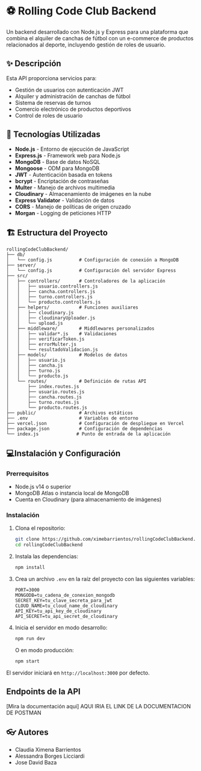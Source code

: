 # ⚽ Rolling Code Club Backend

Un backend desarrollado con Node.js y Express para una plataforma que combina el alquiler de canchas de fútbol con un e-commerce de productos relacionados al deporte, incluyendo gestión de roles de usuario.


## ✨ Descripción
Esta API proporciona servicios para:
- Gestión de usuarios con autenticación JWT
- Alquiler y administración de canchas de fútbol
- Sistema de reservas de turnos
- Comercio electrónico de productos deportivos
- Control de roles de usuario

## 🚀 Tecnologías Utilizadas
- **Node.js** - Entorno de ejecución de JavaScript
- **Express.js** - Framework web para Node.js
- **MongoDB** - Base de datos NoSQL
- **Mongoose** - ODM para MongoDB
- **JWT** - Autenticación basada en tokens
- **bcrypt** - Encriptación de contraseñas
- **Multer** - Manejo de archivos multimedia
- **Cloudinary** - Almacenamiento de imágenes en la nube
- **Express Validator** - Validación de datos
- **CORS** - Manejo de políticas de origen cruzado
- **Morgan** - Logging de peticiones HTTP

## 🏗️ Estructura del Proyecto
```
rollingCodeClubBackend/
├── db/
│   └── config.js          # Configuración de conexión a MongoDB
├── server/
│   └── config.js          # Configuración del servidor Express
├── src/
│   ├── controllers/       # Controladores de la aplicación
│   │   ├── usuario.controllers.js
│   │   ├── cancha.controllers.js
│   │   ├── turno.controllers.js
│   │   └── producto.controllers.js
│   ├── helpers/           # Funciones auxiliares
│   │   ├── cloudinary.js
│   │   ├── cloudinaryUploader.js
│   │   └── upload.js
│   ├── middleware/        # Middlewares personalizados
│   │   ├── validar*.js    # Validaciones
│   │   ├── verificarToken.js
│   │   ├── errorMulter.js
│   │   └── resultadoValidacion.js
│   ├── models/            # Modelos de datos
│   │   ├── usuario.js
│   │   ├── cancha.js
│   │   ├── turno.js
│   │   └── producto.js
│   └── routes/            # Definición de rutas API
│       ├── index.routes.js
│       ├── usuario.routes.js
│       ├── cancha.routes.js
│       ├── turno.routes.js
│       └── producto.routes.js
├── public/                # Archivos estáticos
├── .env                   # Variables de entorno
├── vercel.json            # Configuración de despliegue en Vercel
├── package.json           # Configuración de dependencias
└── index.js              # Punto de entrada de la aplicación
```

## 💻Instalación y Configuración

### Prerrequisitos
- Node.js v14 o superior
- MongoDB Atlas o instancia local de MongoDB
- Cuenta en Cloudinary (para almacenamiento de imágenes)

### Instalación
1. Clona el repositorio:
   ```bash
   git clone https://github.com/ximebarrientos/rollingCodeClubBackend.git
   cd rollingCodeClubBackend
   ```

2. Instala las dependencias:
   ```bash
   npm install
   ```

3. Crea un archivo `.env` en la raíz del proyecto con las siguientes variables:
   ```
   PORT=3000
   MONGODB=tu_cadena_de_conexion_mongodb
   SECRET_KEY=tu_clave_secreta_para_jwt
   CLOUD_NAME=tu_cloud_name_de_cloudinary
   API_KEY=tu_api_key_de_cloudinary
   API_SECRET=tu_api_secret_de_cloudinary
   ```

4. Inicia el servidor en modo desarrollo:
   ```bash
   npm run dev
   ```

   O en modo producción:
   ```bash
   npm start
   ```

El servidor iniciará en `http://localhost:3000` por defecto.

## Endpoints de la API
[Mira la documentación aqui] AQUI IRIA EL LINK DE LA DOCUMENTACION DE POSTMAN

## 👓 Autores
- Claudia Ximena Barrientos
- Alessandra Borges Licciardi
- Jose David Baza
